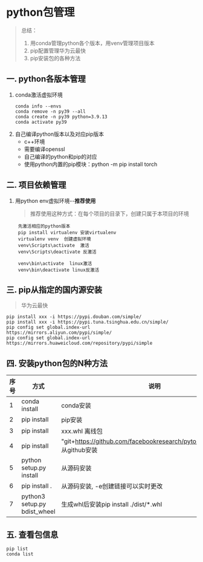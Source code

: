# python包管理
> 总结：
> 1. 用conda管理python各个版本，用venv管理项目版本
> 2. pip配置管理华为云最快
> 3. pip安装包的各种方法

## 一. python各版本管理
1. conda激活虚拟环境
   ```
   conda info --envs
   conda remove -n py39 --all
   conda create -n py39 python=3.9.13
   conda activate py39
   ```
2. 自己编译python版本以及对应pip版本
    - c++环境
    - 需要编译openssl
    - 自己编译的python和pip的对应
    - 使用python内置的pip模块：python -m pip install torch

## 二. 项目依赖管理
1. 用python env虚拟环境--**推荐使用**
   > 推荐使用这种方式：在每个项目的目录下，创建只属于本项目的环境
   ```
    先激活相应的python版本
    pip install virtualenv 安装virtualenv
    virtualenv venv  创建虚拟环境
    venv\Scripts\activate  激活
    venv\Scripts\deactivate 反激活
    
    venv\bin\activate  linux激活
    venv\bin\deactivate linux反激活
   ```

## 三. pip从指定的国内源安装
   > 华为云最快
   ```
   pip install xxx -i https://pypi.douban.com/simple/
   pip install xxx -i https://pypi.tuna.tsinghua.edu.cn/simple/
   pip config set global.index-url https://mirrors.aliyun.com/pypi/simple/
   pip config set global.index-url https://mirrors.huaweicloud.com/repository/pypi/simple
   ```

## 四. 安装python包的N种方法
| 序号  | 方式  | 说明                                                                      |
|-----|-----|-------------------------------------------------------------------------|
| 1   | conda install | conda安装                                                                 |
| 2   | pip install | pip安装                                                                   |
| 3   | pip install | xxx.whl 离线包                                                             |
| 4   | pip install | "git+https://github.com/facebookresearch/pytorch3d.git@stable" 从github安装 |
| 5   | python setup.py install | 从源码安装                                                             |
| 6   | pip install .| 从源码安装, -e创建链接可以实时更改                                             |
 | 7   |python3 setup.py bdist_wheel|生成whl后安装pip install ./dist/*.whl|

## 五. 查看包信息
   ```
   pip list
   conda list
   ```